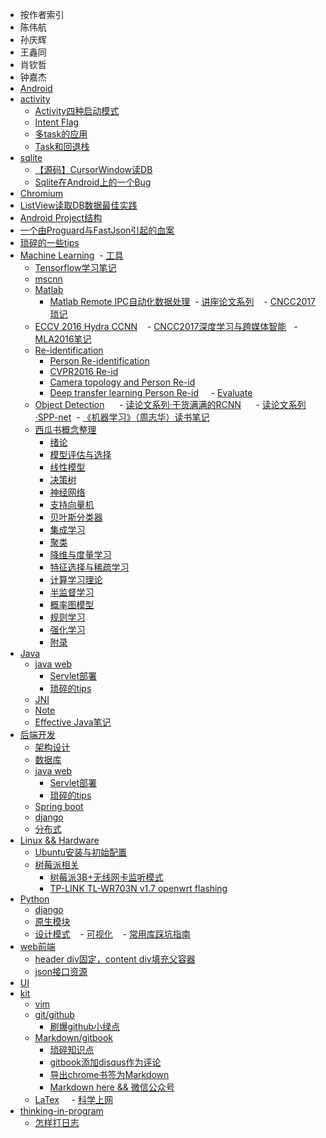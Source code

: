 - 按作者索引
 - 陈伟航
 - 孙庆辉
 - 王鑫同
 - 肖钦哲
 - 钟嘉杰
- [Android](android/README.md)
 - [activity](android/activity/README.md)
   - [Activity四种启动模式](android/activity/Activity四种启动模式.md)
   - [Intent Flag](android/activity/INTENT_FLAG.md)
   - [多task的应用](android/activity/多TASK的应用.md)
   - [Task和回退栈](android/activity/Task和回退栈.md)
 - [sqlite](android/sqlite/README.md)
   - [【源码】CursorWindow读DB](android/sqlite/从源码看ANDROID中SQLITE是怎么通过CURSORWINDOW读DB的.md)
   - [Sqlite在Android上的一个Bug](android/sqlite/SQLITE在ANDROID上的一个BUG.md)
 - [Chromium](android/chromium/README.md)
 - [ListView读取DB数据最佳实践](android/listview_db.md)
 - [Android Project结构](android/Android_project结构.md)
 - [一个由Proguard与FastJson引起的血案](android/一个由PROGUARD与FASTJSON引起的血案.md)
 - [琐碎的一些tips](android/note.md)
- [Machine Learning](ml/README.md)
  - [工具](ml/kit/README.md)
    - [Tensorflow学习笔记](https://github.com/ahangchen/GDLNotes)
    - [mscnn](ml/kit/caffe/mscnn.md)
    - [Matlab](ml/matlab/README.md)
      - [Matlab Remote IPC自动化数据处理](ml/matlab/ripc_auto.md)
  - [讲座论文系列](ml/papers/README.md)
    - [CNCC2017 琐记](ml/papers/cncc2017.md)
    - [ECCV 2016 Hydra CCNN](ml/papers/eccv2016_hydra_ccnn.md)
    - [CNCC2017深度学习与跨媒体智能](ml/papers/cncc_cv.md)
    - [MLA2016笔记](ml/mla_2016.md)
    - [Re-identification](ml/reid/README.md)
      - [Person Re-identification](ml/reid/reid.md)
      - [CVPR2016 Re-id](ml/reid/cvpr-reid.md)
      - [Camera topology and Person Re-id](ml/reid/reid-topo.md)
      - [Deep transfer learning Person Re-id](ml/reid/deep_transfer_learning_person_reid.md)
      - [Evaluate](ml/reid/evaluate.md)
    - [Object Detection](ml/papers/detection/README.md)
      - [读论文系列·干货满满的RCNN](ml/papers/detection/rcnn.md)
      - [读论文系列·SPP-net](ml/papers/detection/sppnet.md)
  - [《机器学习》（周志华）读书笔记](ml/zzh_ml_notes.md)
    - [西瓜书概念整理](ml/melon/README.md)
      - [绪论](ml/melon/ch01.md)
      - [模型评估与选择](ml/melon/ch02.md)
      - [线性模型](ml/melon/ch03.md)
      - [决策树](ml/melon/ch04.md)
      - [神经网络](ml/melon/ch05.md)
      - [支持向量机](ml/melon/ch06.md)
      - [贝叶斯分类器](ml/melon/ch07.md)
      - [集成学习](ml/melon/ch08.md)
      - [聚类](ml/melon/ch09.md)
      - [降维与度量学习](ml/melon/ch10.md)
      - [特征选择与稀疏学习](ml/melon/ch11.md)
      - [计算学习理论](ml/melon/ch12.md)
      - [半监督学习](ml/melon/ch13.md)
      - [概率图模型](ml/melon/ch14.md)
      - [规则学习](ml/melon/ch15.md)
      - [强化学习](ml/melon/ch16.md)
      - [附录](ml/melon/ch17.md)
- [Java](java/README.md)
     - [java web](java/java-web/note.md)
       - [Servlet部署](java/java-web/Servlet组织.md)
       - [琐碎的tips](java/java-web/note.md)
     - [JNI](java/jni/note.md)
     - [Note](java/note.md)
     - [Effective Java笔记](java/ej/l1-new-delete.md)
- [后端开发](backend/README.md)
  - [架构设计](backend/design.md)
  - [数据库](backend/db.md)
  - [java web](java/java-web/note.md)
    - [Servlet部署](java/java-web/Servlet组织.md)
    - [琐碎的tips](java/java-web/note.md)
  - [Spring boot](backend/spring_boot.md)
  - [django](python/django/note.md)
  - [分布式](backend/concurrent.md)
- [Linux && Hardware](linux/note.md)
  - [Ubuntu安装与初始配置](linux/ubuntu_init.md)
  - [树莓派相关](linux/raspbian/README.md)
    - [树莓派3B+无线网卡监听模式](linux/raspbian/rtlwifi.md)
    - [TP-LINK TL-WR703N v1.7 openwrt flashing](linux/raspbian/tlwr703n_openwrt.md)
- [Python](python/README.md)
    - [django](python/django/note.md)
    - [原生模块](python/raw.md)
    - [设计模式](python/design.md)
    - [可视化](python/viz.md)
    - [常用库踩坑指南](python/libs.md)
- [web前端](web-front/README.md)
    - [header div固定，content div填充父容器](web-front/head_content.md)
    - [json接口资源](web-front/json_res.md)
- [UI](UI/README.md)
- [kit](kit/README.md)
     - [vim](kit/vim/note.md)
     - [git/github](kit/git/note.md)
       - [刷爆github小绿点](kit/git/green_blush.md)
     - [Markdown/gitbook](kit/markdown/README.md)
       - [琐碎知识点](kit/markdown/pieces.md)
       - [gitbook添加disqus作为评论](kit/markdown/gitbook_disqus.md)
       - [导出chrome书签为Markdown](kit/markdown/chrome_mark2_md.md)
       - [Markdown here && 微信公众号](kit/markdown/wx_md.md)
     - [LaTex](kit/latex/README.md)
     - [科学上网](kit/ss/README.md)
- [thinking-in-program](thinking-in-program/README.md)
    - [怎样打日志](thinking-in-program/log.md)
